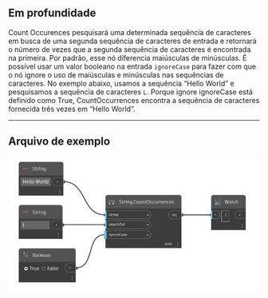 ## Em profundidade
Count Occurences pesquisará uma determinada sequência de caracteres em busca de uma segunda sequência de caracteres de entrada e retornará o número de vezes que a segunda sequência de caracteres é encontrada na primeira. Por padrão, esse nó diferencia maiúsculas de minúsculas. É possível usar um valor booleano na entrada `ignoreCase` para fazer com que o nó ignore o uso de maiúsculas e minúsculas nas sequências de caracteres. No exemplo abaixo, usamos a sequência “Hello World” e pesquisamos a sequência de caracteres `L`. Porque ignore ignoreCase está definido como True, CountOccurrences encontra a sequência de caracteres fornecida três vezes em “Hello World”.
___
## Arquivo de exemplo

![CountOccurrences](./DSCore.String.CountOccurrences_img.jpg)

